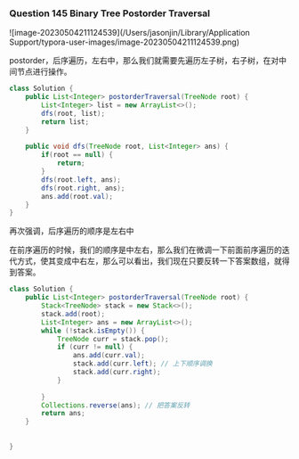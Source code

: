 ### Question 145 Binary Tree Postorder Traversal

![image-20230504211124539](/Users/jasonjin/Library/Application Support/typora-user-images/image-20230504211124539.png)

postorder，后序遍历，左右中，那么我们就需要先遍历左子树，右子树，在对中间节点进行操作。

~~~java
class Solution {
    public List<Integer> postorderTraversal(TreeNode root) {
        List<Integer> list = new ArrayList<>();
        dfs(root, list);
        return list;
    }
    
    public void dfs(TreeNode root, List<Integer> ans) {
        if(root == null) {
            return;
        }
        dfs(root.left, ans);
        dfs(root.right, ans);
        ans.add(root.val);
    }
}
~~~

再次强调，后序遍历的顺序是左右中

在前序遍历的时候，我们的顺序是中左右，那么我们在微调一下前面前序遍历的迭代方式，使其变成中右左，那么可以看出，我们现在只要反转一下答案数组，就得到答案。

```java
class Solution {
    public List<Integer> postorderTraversal(TreeNode root) {
        Stack<TreeNode> stack = new Stack<>();
        stack.add(root);
        List<Integer> ans = new ArrayList<>();
        while (!stack.isEmpty()) {
            TreeNode curr = stack.pop();
            if (curr != null) {
                ans.add(curr.val);
                stack.add(curr.left); // 上下顺序调换
                stack.add(curr.right);
            }
            
        }
        Collections.reverse(ans); // 把答案反转
        return ans;
    }
    
    
}
```

